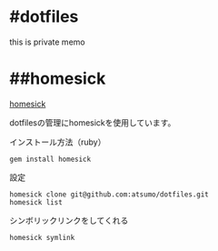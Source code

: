 #dotfiles 
======
this is private memo

##homesick
======
[homesick](https://github.com/technicalpickles/homesick)

dotfilesの管理にhomesickを使用しています。

インストール方法（ruby）

	gem install homesick

設定

	homesick clone git@github.com:atsumo/dotfiles.git
	homesick list
	
シンボリックリンクをしてくれる

	homesick symlink

